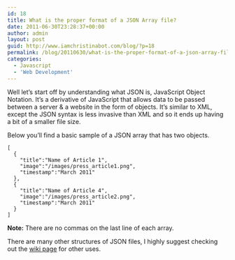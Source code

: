 ```yaml
---
id: 18
title: What is the proper format of a JSON Array file?
date: 2011-06-30T23:28:37+00:00
author: admin
layout: post
guid: http://www.iamchristinabot.com/blog/?p=18
permalink: /blog/20110630/what-is-the-proper-format-of-a-json-array-file/
categories:
  - Javascript
  - 'Web Development'
---
```

Well let&#8217;s start off by understanding what JSON is, JavaScript Object Notation. It&#8217;s a derivative of JavaScript that allows data to be passed between a server & a website in the form of objects. It&#8217;s similar to XML, except the JSON syntax is less invasive than XML and so it ends up having a bit of a smaller file size.

Below you&#8217;ll find a basic sample of a JSON array that has two objects.


    [
      {
        "title":"Name of Article 1",
        "image":"/images/press_article1.png",
        "timestamp":"March 2011"
      },
      {
        "title":"Name of Article 4",
        "image":"/images/press_article2.png",
        "timestamp":"March 2011"
      }
    ]



**Note:** There are no commas on the last line of each array.

There are many other structures of JSON files, I highly suggest checking out the <a href="http://en.wikipedia.org/wiki/JSON" target="_blank">wiki page</a> for other uses.
